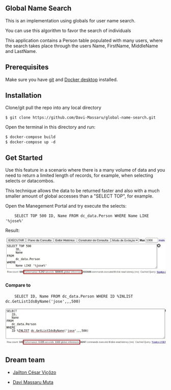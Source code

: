 ## Global Name Search

This is an implementation using globals for user name search.

You can use this algorithm to favor the search of individuals

This application contains a Person table populated with many users, where the search takes place through the users Name, FirstName, MiddleName and LastName.

## Prerequisites

Make sure you have [git](https://git-scm.com/book/en/v2/Getting-Started-Installing-Git) and [Docker desktop](https://www.docker.com/products/docker-desktop) installed.

## Installation 

Clone/git pull the repo into any local directory

```
$ git clone https://github.com/Davi-Massaru/global-name-search.git
```

Open the terminal in this directory and run:

```
$ docker-compose build
$ docker-compose up -d
```


## Get Started

Use this feature in a scenario where there is a many volume of data and you need to return a limited length of records, for example, when selecting selects or datacombos.

This technique allows the data to be returned faster and also with a much smaller amount of global accesses than a "SELECT TOP", for example.

Open the Manegement Portal and try execute the selects:

```
    SELECT TOP 500 ID, Name FROM dc_data.Person WHERE Name LIKE '%jose%'
```
Result:

<img src="https://raw.githubusercontent.com/Davi-Massaru/global-name-search/main/with_like.jpeg"></img>

#### Compare to

```
	SELECT ID, Name FROM dc_data.Person WHERE ID %INLIST dc.GetListIdsByName('jose',,,500)
```
<img src="https://raw.githubusercontent.com/Davi-Massaru/global-name-search/main/with_method.jpeg"></img>

## Dream team


- [Jailton César Viçôzo](https://community.intersystems.com/user/jailton-vi%C3%A7%C3%B4zo)

- [Davi Massaru Muta](https://community.intersystems.com/user/davi-massaru-teixeira-muta)
